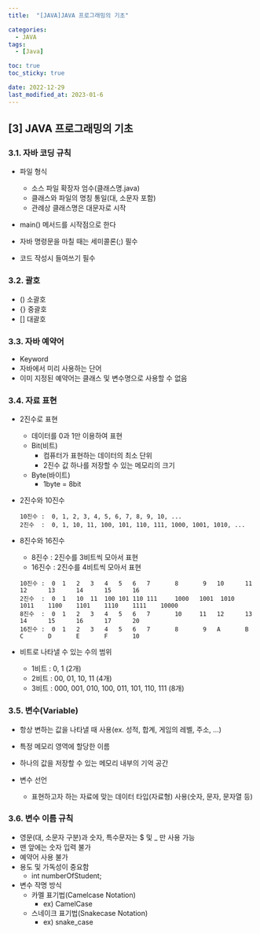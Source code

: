 ```yaml
---
title:  "[JAVA]JAVA 프로그래밍의 기초" 

categories:
  - JAVA
tags:
  - [Java]

toc: true
toc_sticky: true

date: 2022-12-29
last_modified_at: 2023-01-6
---
```

[3] JAVA 프로그래밍의 기초
----
### 3.1. 자바 코딩 규칙

- 파일 형식

    - 소스 파일 확장자 엄수(클래스명.java)
    - 클래스와 파일의 명칭 통일(대, 소문자 포함)
    - 관례상 클래스명은 대문자로 시작

- main() 메서드를 시작점으로 한다        

- 자바 명령문을 마칠 때는 세미콜론(;) 필수

- 코드 작성시 들여쓰기 필수

### 3.2. 괄호

-   ()  소괄호
-   {}  중괄호
-   []  대괄호 

### 3.3. 자바 예약어

- Keyword
- 자바에서 미리 사용하는 단어
- 이미 지정된 예약어는 클래스 및 변수명으로 사용할 수 없음

### 3.4. 자료 표현

- 2진수로 표현
    - 데이터를 0과 1만 이용하여 표현
    - Bit(비트)
        - 컴퓨터가 표현하는 데이터의 최소 단위
        - 2진수 값 하나를 저장할 수 있는 메모리의 크기 
    - Byte(바이트)
        - 1byte = 8bit       

- 2진수와 10진수

    ```
    10진수 :  0, 1, 2, 3, 4, 5, 6, 7, 8, 9, 10, ...
    2진수  :  0, 1, 10, 11, 100, 101, 110, 111, 1000, 1001, 1010, ...
    ```

- 8진수와 16진수
    - 8진수 : 2진수를 3비트씩 모아서 표현
    - 16진수 : 2진수를 4비트씩 모아서 표현  
    
    ```
    10진수 :  0  1   2   3   4   5   6   7       8       9   10      11      12      13      14      15      16
    2진수  :  0  1   10  11  100 101 110 111     1000   1001  1010   1011    1100    1101    1110    1111    10000
    8진수  :  0  1   2   3   4   5   6   7       10     11   12      13      14      15      16      17      20
    16진수 :  0  1   2   3   4   5   6   7       8       9   A       B       C       D       E       F       10
    ```

- 비트로 나타낼 수 있는 수의 범위
    
    - 1비트 : 0, 1 (2개)
    - 2비트 : 00, 01, 10, 11 (4개)
    - 3비트 : 000, 001, 010, 100, 011, 101, 110, 111 (8개)

### 3.5. 변수(Variable)

- 항상 변하는 값을 나타낼 때 사용(ex. 성적, 합계, 게임의 레벨, 주소, ...)

- 특정 메모리 영역에 할당한 이름 

- 하나의 값을 저장할 수 있는 메모리 내부의 기억 공간 

- 변수 선언 
    
    - 표현하고자 하는 자료에 맞는 데이터 타입(자료형) 사용(숫자, 문자, 문자열 등)
        

### 3.6. 변수 이름 규칙

- 영문(대, 소문자 구분)과 숫자, 특수문자는 $ 및 _ 만 사용 가능
- 맨 앞에는 숫자 입력 불가
- 예약어 사용 불가 
- 용도 및 가독성이 중요함
    - int numberOfStudent;   
- 변수 작명 방식
    - 카멜 표기법(Camelcase Notation)
        - ex) CamelCase
    - 스네이크 표기법(Snakecase Notation)
        - ex) snake_case
